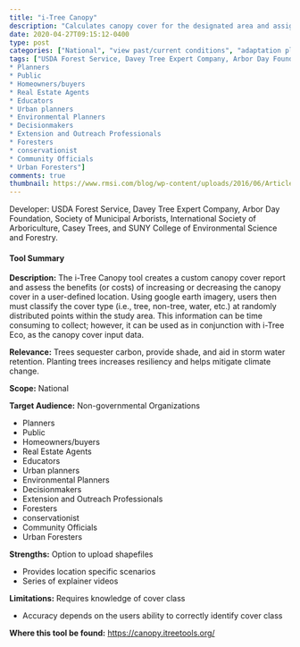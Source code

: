 ```yaml
---
title: "i-Tree Canopy"
description: "Calculates canopy cover for the designated area and assigns benefits to that calculation"
date: 2020-04-27T09:15:12-0400
type: post
categories: ["National", "view past/current conditions", "adaptation planning", "(climate) mitigation planning"]
tags: ["USDA Forest Service, Davey Tree Expert Company, Arbor Day Foundation, Society of Municipal Arborists, International Society of Arboriculture, Casey Trees, and SUNY College of Environmental Science and Forestry.", "Non-governmental Organizations
* Planners 
* Public 
* Homeowners/buyers 
* Real Estate Agents 
* Educators
* Urban planners
* Environmental Planners
* Decisionmakers
* Extension and Outreach Professionals
* Foresters
* conservationist
* Community Officials
* Urban Foresters"]
comments: true
thumbnail: https://www.rmsi.com/blog/wp-content/uploads/2016/06/Article-04.jpg
---
```

Developer: USDA Forest Service, Davey Tree Expert Company, Arbor Day Foundation, Society of Municipal Arborists, International Society of Arboriculture, Casey Trees, and SUNY College of Environmental Science and Forestry.

#### Tool Summary
**Description:** The i-Tree Canopy tool creates a custom canopy cover report and assess the benefits (or costs) of increasing or decreasing the canopy cover in a user-defined location. Using google earth imagery, users then must classify the cover type (i.e., tree, non-tree, water, etc.) at randomly distributed points within the study area. This information can be time consuming to collect; however, it can be used as in conjunction with i-Tree Eco, as the canopy cover input data.

**Relevance:** Trees sequester carbon, provide shade, and aid in storm water retention. Planting trees increases resiliency and helps mitigate climate change.

**Scope:** National

**Target Audience:** Non-governmental Organizations
* Planners 
* Public 
* Homeowners/buyers 
* Real Estate Agents 
* Educators
* Urban planners
* Environmental Planners
* Decisionmakers
* Extension and Outreach Professionals
* Foresters
* conservationist
* Community Officials
* Urban Foresters

**Strengths:** Option to upload shapefiles
* Provides location specific scenarios
* Series of explainer videos

**Limitations:** Requires knowledge of cover class
* Accuracy depends on the users ability to correctly identify cover class

**Where this tool be found:** https://canopy.itreetools.org/
